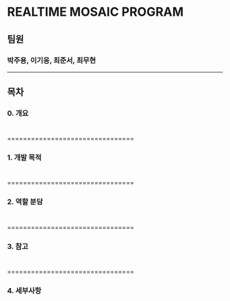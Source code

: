 REALTIME MOSAIC PROGRAM
================================
## 팀원
### 박주용, 이기웅, 최준서, 최무현
--------------------------------
## 목차
### 0. 개요
#
================================
### 1. 개발 목적
#
================================
### 2. 역할 분담
#
================================
### 3. 참고
#
================================
### 4. 세부사항

